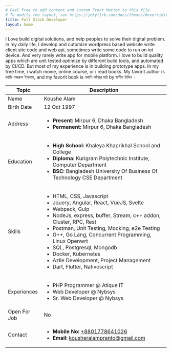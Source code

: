 ```yaml
---
# Feel free to add content and custom Front Matter to this file.
# To modify the layout, see https://jekyllrb.com/docs/themes/#overriding-theme-defaults
title: Full Stack Developer
layout: home
---
```


<div class="col-12">
<div class="text-center" markdown="1">
  <p class="lead text-justify">I Love build digital solutions, and help peoples to solve their digital problem. In my daily life, I develop and cutomize wordpress based website write client site code and web api, sometimes write some code to run on iot device. And very rarely write app for mobile platform. I love to build quality apps which are unit tested optimize by different build tools, and automated by CI/CD. But most of my experience is in building prototype apps. In my free time, i watch movie, online course, or i read books. My favorit author is কাজি নজরুল ইসলাম, and my favorit book is নকশি কাঁথার মাঠ by জসীম উদ্দিন । </p>
</div>

<div class="table-responsive mt-4">
<table class="table table-bordered home-page-table">
<thead>
  <tr>
    <th>Topic</th>
    <th>Description</th>
  </tr>
</thead>
<tbody>
  <tr>
    <td>Name</td>
    <td>Koushe Alam</td>
  </tr>
  <tr>
    <td>Birth Date</td>
    <td>12 Oct 1997</td>
  </tr>
  <tr>
    <td>Address</td>
    <td>
      <ul>
        <li><strong>Present: </strong> Mirpur 6, Dhaka Bangladesh</li>
        <li><strong>Permanent: </strong> Mirpur 6, Dhaka Bangladesh</li>
      </ul>
    </td>
  </tr>
  <tr>
    <td>Education</td>
    <td>
    <ul>
        <li><strong>High School: </strong> Khaleya Khaprikhal School and College</li>
        <li><strong>Diploma: </strong> Kurigram Polytechnic Institute, Computer Department</li>
        <li><strong>BSC: </strong> Bangladesh University Of Business Of Technology CSE Department</li>
      </ul>
    </td>
  </tr>

  <tr>
    <td>Skills</td>
    <td>
    <ul>
        <li>HTML, CSS, Javascript</li>
        <li>Jquery, Angular, React, VueJS, Svelte</li>
        <li>Webpack, Gulp</li>
        <li>NodeJs, express, buffer, Stream, c++ addon, Cluster, RPC, Rest</li>
        <li>Postman, Unit Testing, Mocking, e2e Testing</li>
        <li>G++, Go Lang, Concurrent Programming, Linux Openwrt</li>
        <li>SQL, Postgresql, Mongodb</li>
        <li>Docker, Kubernetes</li>
        <li>Azile Development, Project Management</li>
        <li>Dart, Flutter, Nativescript</li>
      </ul>
    </td>
  </tr>

  <tr>
    <td>Experiences</td>
    <td>
    <ul>
        <li>PHP Programmer @ Atique IT</li>
        <li>Web Developer @ Nybsys</li>
        <li>Sr. Web Developer @ Nybsys</li>
      </ul>
    </td>
  </tr>
  <tr>
    <td>Open For Job</td>
    <td>No</td>
  </tr>
  <tr>
    <td>Contact</td>
    <td>
    <ul>
        <li><strong>Mobile No: </strong> <a href="tel:+8801778641026">+8801778641026</a></li>
        <li><strong>Email: </strong> <a href="mailto:kousherlamapranto@gmail.com">kousheralampranto@gmail.com</a></li>
      </ul>
    </td>
  </tr>
</tbody>
</table>
</div>
</div>

